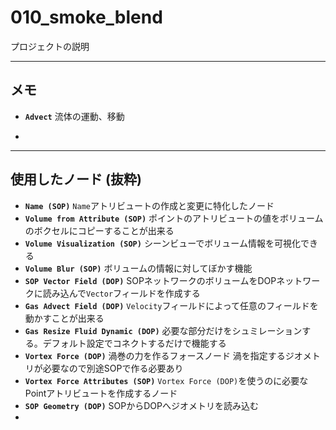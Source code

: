 # 010_smoke_blend

プロジェクトの説明

------

## メモ

- **`Advect`**
  流体の運動、移動

- 

------

## 使用したノード (抜粋)

- **``Name (SOP)``**
  `Name`アトリビュートの作成と変更に特化したノード
- **``Volume from Attribute (SOP)``**
  ポイントのアトリビュートの値をボリュームのボクセルにコピーすることが出来る
- **``Volume Visualization (SOP)``**
  シーンビューでボリューム情報を可視化できる
- **``Volume Blur (SOP)``**
  ボリュームの情報に対してぼかす機能
- **``SOP Vector Field (DOP)``**
  SOPネットワークのボリュームをDOPネットワークに読み込んで`Vector`フィールドを作成する
- **``Gas Advect Field (DOP)``**
  `Velocity`フィールドによって任意のフィールドを動かすことが出来る
- **``Gas Resize Fluid Dynamic (DOP)``**
  必要な部分だけをシュミレーションする。デフォルト設定でコネクトするだけで機能する
- **``Vortex Force (DOP)``**
  渦巻の力を作るフォースノード
  渦を指定するジオメトリが必要なので別途SOPで作る必要あり
- **``Vortex Force Attributes (SOP)``**
  `Vortex Force (DOP)`を使うのに必要なPointアトリビュートを作成するノード
- **``SOP Geometry (DOP)``**
  SOPからDOPへジオメトリを読み込む
- 